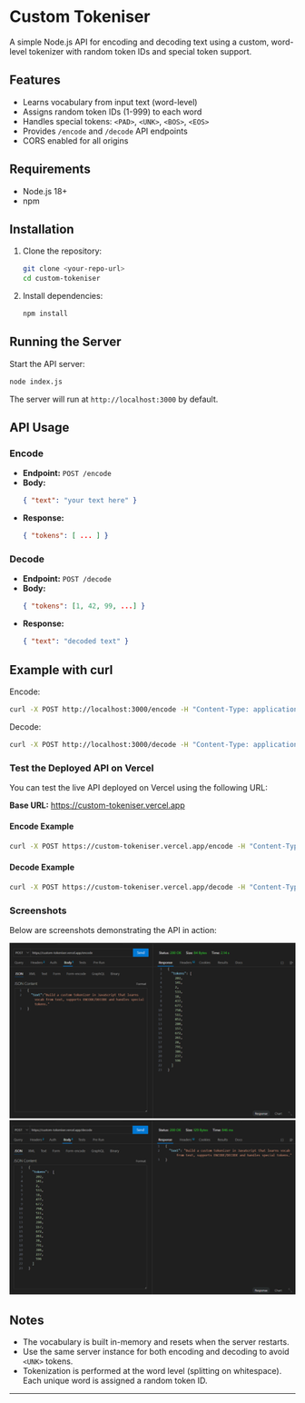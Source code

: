 
# Custom Tokeniser

A simple Node.js API for encoding and decoding text using a custom, word-level tokenizer with random token IDs and special token support.

## Features
- Learns vocabulary from input text (word-level)
- Assigns random token IDs (1-999) to each word
- Handles special tokens: `<PAD>`, `<UNK>`, `<BOS>`, `<EOS>`
- Provides `/encode` and `/decode` API endpoints
- CORS enabled for all origins

## Requirements
- Node.js 18+
- npm

## Installation
1. Clone the repository:
	 ```sh
	 git clone <your-repo-url>
	 cd custom-tokeniser
	 ```
2. Install dependencies:
	 ```sh
	 npm install
	 ```

## Running the Server
Start the API server:
```sh
node index.js
```
The server will run at `http://localhost:3000` by default.

## API Usage

### Encode
- **Endpoint:** `POST /encode`
- **Body:**
	```json
	{ "text": "your text here" }
	```
- **Response:**
	```json
	{ "tokens": [ ... ] }
	```

### Decode
- **Endpoint:** `POST /decode`
- **Body:**
	```json
	{ "tokens": [1, 42, 99, ...] }
	```
- **Response:**
	```json
	{ "text": "decoded text" }
	```

## Example with curl

Encode:
```sh
curl -X POST http://localhost:3000/encode -H "Content-Type: application/json" -d '{"text":"hello world"}'
```

Decode:
```sh
curl -X POST http://localhost:3000/decode -H "Content-Type: application/json" -d '{"tokenIds":[...your token ids...]}'
```


### Test the Deployed API on Vercel

You can test the live API deployed on Vercel using the following URL:

**Base URL:** https://custom-tokeniser.vercel.app

#### Encode Example
```sh
curl -X POST https://custom-tokeniser.vercel.app/encode -H "Content-Type: application/json" -d '{"text":"hello world"}'
```

#### Decode Example
```sh
curl -X POST https://custom-tokeniser.vercel.app/decode -H "Content-Type: application/json" -d '{"tokenIds":[...your token ids...]}'
```


### Screenshots

Below are screenshots demonstrating the API in action:

![Encode API Screenshot](./Screenshot%202025-08-12%20195720.png)
![Decode API Screenshot](./Screenshot%202025-08-12%20195801.png)


## Notes
- The vocabulary is built in-memory and resets when the server restarts.
- Use the same server instance for both encoding and decoding to avoid `<UNK>` tokens.
- Tokenization is performed at the word level (splitting on whitespace). Each unique word is assigned a random token ID.

---

